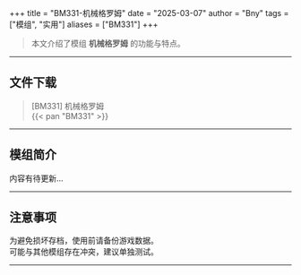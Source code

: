 +++
title = "BM331-机械格罗姆"
date = "2025-03-07"
author = "Bny"
tags = ["模组", "实用"]
aliases = ["BM331"]
+++

> 本文介绍了模组 **机械格罗姆** 的功能与特点。

---

## 文件下载

> [BM331] 机械格罗姆  
{{< pan "BM331" >}}  

---

## 模组简介

>  
内容有待更新...  

---

## 注意事项

>  
为避免损坏存档，使用前请备份游戏数据。  
可能与其他模组存在冲突，建议单独测试。  

---

